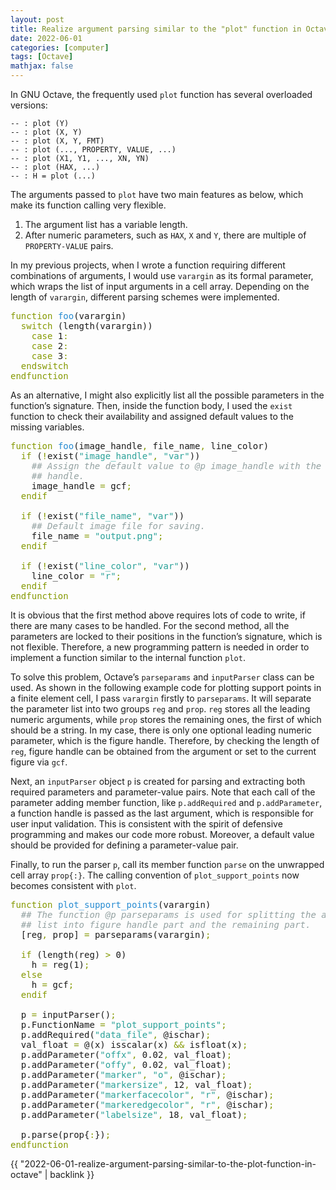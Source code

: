 ```yaml
---
layout: post
title: Realize argument parsing similar to the "plot" function in Octave
date: 2022-06-01
categories: [computer]
tags: [Octave]
mathjax: false
---
```


In GNU Octave, the frequently used `plot` function has several overloaded versions:

    -- : plot (Y)
    -- : plot (X, Y)
    -- : plot (X, Y, FMT)
    -- : plot (..., PROPERTY, VALUE, ...)
    -- : plot (X1, Y1, ..., XN, YN)
    -- : plot (HAX, ...)
    -- : H = plot (...)

The arguments passed to `plot` have two main features as below, which make its function calling very flexible.

1.  The argument list has a variable length.
2.  After numeric parameters, such as `HAX`, `X` and `Y`, there are multiple of `PROPERTY-VALUE` pairs.

In my previous projects, when I wrote a function requiring different combinations of arguments, I would use `varargin` as its formal parameter, which wraps the list of input arguments in a cell array. Depending on the length of `varargin`, different parsing schemes were implemented.

<pre class="src src-octave"><span style="color: #859900;">function</span> <span style="color: #268bd2;">foo</span>(varargin)
  <span style="color: #859900;">switch</span> (length(varargin))
    <span style="color: #859900;">case</span> 1<span style="color: #859900;">:</span>
    <span style="color: #859900;">case</span> 2<span style="color: #859900;">:</span>
    <span style="color: #859900;">case</span> 3<span style="color: #859900;">:</span>
  <span style="color: #859900;">endswitch</span>
<span style="color: #859900;">endfunction</span>
</pre>

As an alternative, I might also explicitly list all the possible parameters in the function&rsquo;s signature. Then, inside the function body, I used the `exist` function to check their availability and assigned default values to the missing variables.

<pre class="src src-octave"><span style="color: #859900;">function</span> <span style="color: #268bd2;">foo</span>(image_handle<span style="color: #859900;">,</span> file_name<span style="color: #859900;">,</span> line_color)
  <span style="color: #859900;">if</span> (<span style="color: #859900;">!</span>exist(<span style="color: #2aa198;">"image_handle"</span><span style="color: #859900;">,</span> <span style="color: #2aa198;">"var"</span>))
    <span style="color: #93a1a1; font-style: italic;">## Assign the default value to @p image_handle with the current figure</span>
    <span style="color: #93a1a1; font-style: italic;">## handle.</span>
    image_handle <span style="color: #859900;">=</span> gcf<span style="color: #859900;">;</span>
  <span style="color: #859900;">endif</span>

  <span style="color: #859900;">if</span> (<span style="color: #859900;">!</span>exist(<span style="color: #2aa198;">"file_name"</span><span style="color: #859900;">,</span> <span style="color: #2aa198;">"var"</span>))
    <span style="color: #93a1a1; font-style: italic;">## Default image file for saving.</span>
    file_name <span style="color: #859900;">=</span> <span style="color: #2aa198;">"output.png"</span><span style="color: #859900;">;</span>
  <span style="color: #859900;">endif</span>

  <span style="color: #859900;">if</span> (<span style="color: #859900;">!</span>exist(<span style="color: #2aa198;">"line_color"</span><span style="color: #859900;">,</span> <span style="color: #2aa198;">"var"</span>))
    line_color <span style="color: #859900;">=</span> <span style="color: #2aa198;">"r"</span><span style="color: #859900;">;</span>
  <span style="color: #859900;">endif</span>
<span style="color: #859900;">endfunction</span>
</pre>

It is obvious that the first method above requires lots of code to write, if there are many cases to be handled. For the second method, all the parameters are locked to their positions in the function&rsquo;s signature, which is not flexible. Therefore, a new programming pattern is needed in order to implement a function similar to the internal function `plot`.

To solve this problem, Octave&rsquo;s `parseparams` and `inputParser` class can be used. As shown in the following example code for plotting support points in a finite element cell, I pass `varargin` firstly to `parseparams`. It will separate the parameter list into two groups `reg` and `prop`. `reg` stores all the leading numeric arguments, while `prop` stores the remaining ones, the first of which should be a string. In my case, there is only one optional leading numeric parameter, which is the figure handle. Therefore, by checking the length of `reg`, figure handle can be obtained from the argument or set to the current figure via `gcf`.

Next, an `inputParser` object `p` is created for parsing and extracting both required parameters and parameter-value pairs. Note that each call of the parameter adding member function, like `p.addRequired` and `p.addParameter`, a function handle is passed as the last argument, which is responsible for user input validation. This is consistent with the spirit of defensive programming and makes our code more robust. Moreover, a default value should be provided for defining a parameter-value pair.

Finally, to run the parser `p`, call its member function `parse` on the unwrapped cell array `prop{:}`. The calling convention of `plot_support_points` now becomes consistent with `plot`.

<pre class="src src-octave"><span style="color: #859900;">function</span> <span style="color: #268bd2;">plot_support_points</span>(varargin)
  <span style="color: #93a1a1; font-style: italic;">## The function @p parseparams is used for splitting the argument</span>
  <span style="color: #93a1a1; font-style: italic;">## list into figure handle part and the remaining part.</span>
  [reg<span style="color: #859900;">,</span> prop] <span style="color: #859900;">=</span> parseparams(varargin)<span style="color: #859900;">;</span>

  <span style="color: #859900;">if</span> (length(reg) <span style="color: #859900;">&gt;</span> 0)
    h <span style="color: #859900;">=</span> reg(1)<span style="color: #859900;">;</span>
  <span style="color: #859900;">else</span>
    h <span style="color: #859900;">=</span> gcf<span style="color: #859900;">;</span>
  <span style="color: #859900;">endif</span>

  p <span style="color: #859900;">=</span> inputParser()<span style="color: #859900;">;</span>
  p.FunctionName <span style="color: #859900;">=</span> <span style="color: #2aa198;">"plot_support_points"</span><span style="color: #859900;">;</span>
  p.addRequired(<span style="color: #2aa198;">"data_file"</span><span style="color: #859900;">,</span> @ischar)<span style="color: #859900;">;</span>
  val_float <span style="color: #859900;">=</span> @(x) isscalar(x) <span style="color: #859900;">&amp;&amp;</span> isfloat(x)<span style="color: #859900;">;</span>
  p.addParameter(<span style="color: #2aa198;">"offx"</span><span style="color: #859900;">,</span> 0.02<span style="color: #859900;">,</span> val_float)<span style="color: #859900;">;</span>
  p.addParameter(<span style="color: #2aa198;">"offy"</span><span style="color: #859900;">,</span> 0.02<span style="color: #859900;">,</span> val_float)<span style="color: #859900;">;</span>
  p.addParameter(<span style="color: #2aa198;">"marker"</span><span style="color: #859900;">,</span> <span style="color: #2aa198;">"o"</span><span style="color: #859900;">,</span> @ischar)<span style="color: #859900;">;</span>
  p.addParameter(<span style="color: #2aa198;">"markersize"</span><span style="color: #859900;">,</span> 12<span style="color: #859900;">,</span> val_float)<span style="color: #859900;">;</span>
  p.addParameter(<span style="color: #2aa198;">"markerfacecolor"</span><span style="color: #859900;">,</span> <span style="color: #2aa198;">"r"</span><span style="color: #859900;">,</span> @ischar)<span style="color: #859900;">;</span>
  p.addParameter(<span style="color: #2aa198;">"markeredgecolor"</span><span style="color: #859900;">,</span> <span style="color: #2aa198;">"r"</span><span style="color: #859900;">,</span> @ischar)<span style="color: #859900;">;</span>
  p.addParameter(<span style="color: #2aa198;">"labelsize"</span><span style="color: #859900;">,</span> 18<span style="color: #859900;">,</span> val_float)<span style="color: #859900;">;</span>

  p.parse(prop{<span style="color: #859900;">:</span>})<span style="color: #859900;">;</span>
<span style="color: #859900;">endfunction</span>
</pre>

{{ "2022-06-01-realize-argument-parsing-similar-to-the-plot-function-in-octave" | backlink }}

